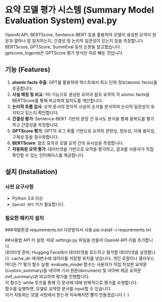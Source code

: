 # 요약 모델 평가 시스템 (Summary Model Evaluation System) eval.py
OpenAI API, BERTScore, Sentence-BERT 등을 활용하여 모델이 생성한 요약이 원문과 얼마나 잘 일치하는지, 간결성 및 논리적 일관성이 있는지 등을 측정합니다.  
BERTScore, GPTScore, SummEval 등의 논문을 참고했습니다.  
gptscore_logprob은 GPTScore 평가 방식만 따로 빼둔 것입니다.  
## 기능 (Features)

1. **atomic facts 추출**: GPT를 활용하여 텍스트에서 최소 단위 정보(atomic facts)를 추출합니다. 
2. **사실 매칭 및 비교**: 1의 기능으로 생성된 요약과 참조 요약의 각 atomic facts을 BERTScore를 통해 비교하여 일치도를 계산합니다.
3. **논리적 흐름 검사**: 요약 문서의 원자적 사실의 순서를 분석하여 논리적 일관성이 유지되고 있는지 확인합니다.
4. **간결성 평가**: Sentence-BERT 기반의 문장 간 유사도 분석을 통해 중복도를 평가하고 간결성을 측정합니다.
5. **GPTScore 평가**: GPT의 로그 확률 기반으로 요약의 관련성, 정보성, 이해 용이성, 구체성 등을 점수화합니다.
6. **BERTScore**: 참조 요약과 모델 요약 간의 유사성을 측정합니다.
7. **자동화된 요약 평가**: 데이터셋을 기반으로 요약을 평가하고, 결과를 사용자가 직접 확인할 수 있는 인터페이스를 제공합니다.

## 설치 (Installation)

### 사전 요구사항

- Python 3.8 이상
- `OpenAI API` 키가 필요합니다. 
### 필요한 패키지 설치


###개발환경
requirements.txt 다운받아서 사용
pip install -r requirements.txt

##사용법
API 키 설정: 따로 settings.py 파일을 만들어 OpenAI API 키를 추가합니다.  
데이터셋 준비: Hugging Face에서 데이터셋을 로드하고 평가할 데이터셋을 설정합니다. cache_dir 매개변수에 데이터를 저장할 위치를 넣습니다. 개인 로컬이나 클라우드 어디든.??
평가 함수 실행: evaluate_model 함수는 사용자가 직접 작성한 요약문(custom_summary)을 네이버 기사 원문(document) 및 네이버 제공 요약문(ref_summary)과 비교하여 평가를 진행합니다.   
이 함수는 while 루프를 통해 각 문서에 대해 반복적으로 평가를 수행합니다.  
함수를 실행하면, 모델로 요약한 문서를 input할 수 있습니다.  
이거 자동화는 모델 서빙에서 받는게 익숙해지면 빨리 만들겠습니다ㅏㅏ


